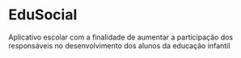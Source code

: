 # EduSocial
Aplicativo escolar com a finalidade de aumentar a participação dos responsáveis no desenvolvimento dos alunos da educação infantil
